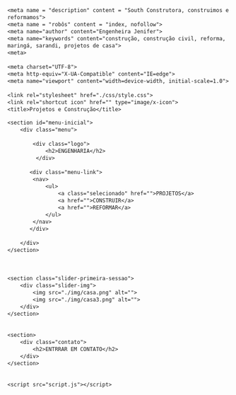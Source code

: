 <!DOCTYPE html>
<html lang="pt-br">
<head>
    <link rel="preconnect" href="https://fonts.googleapis.com">
    <link rel="preconnect" href="https://fonts.gstatic.com" crossorigin>
    <link href="https://fonts.googleapis.com/css2?family=Roboto:wght@300&display=swap" rel="stylesheet">

    <meta name = "description" content = "South Construtora, construimos e reformamos">
    <meta name = "robôs" content = "index, nofollow">
    <meta name="author" content="Engenheira Jenifer">
    <meta name="keywords" content="construção, construção civil, reforma, maringá, sarandi, projetos de casa">
    <meta>

    <meta charset="UTF-8">
    <meta http-equiv="X-UA-Compatible" content="IE=edge">
    <meta name="viewport" content="width=device-width, initial-scale=1.0">

    <link rel="stylesheet" href="./css/style.css">
    <link rel="shortcut icon" href="" type="image/x-icon">
    <title>Projetos e Construção</title>
</head>
<body>

    <section id="menu-inicial">
        <div class="menu">

            <div class="logo">
                <h2>ENGENHARIA</h2>
             </div>

           <div class="menu-link">
            <nav>
                <ul>
                    <a class="selecionado" href="">PROJETOS</a>
                    <a href="">CONSTRUIR</a>
                    <a href="">REFORMAR</a>
                </ul>
            </nav>
           </div>

        </div>
    </section>

    

    <section class="slider-primeira-sessao">
        <div class="slider-img">
            <img src="./img/casa.png" alt="">
            <img src="./img/casa3.png" alt="">
        </div>
    </section>


    <section>
        <div class="contato">
            <h2>ENTRRAR EM CONTATO</h2>
        </div>
    </section>

  
    <script src="script.js"></script>
</body>
</html>